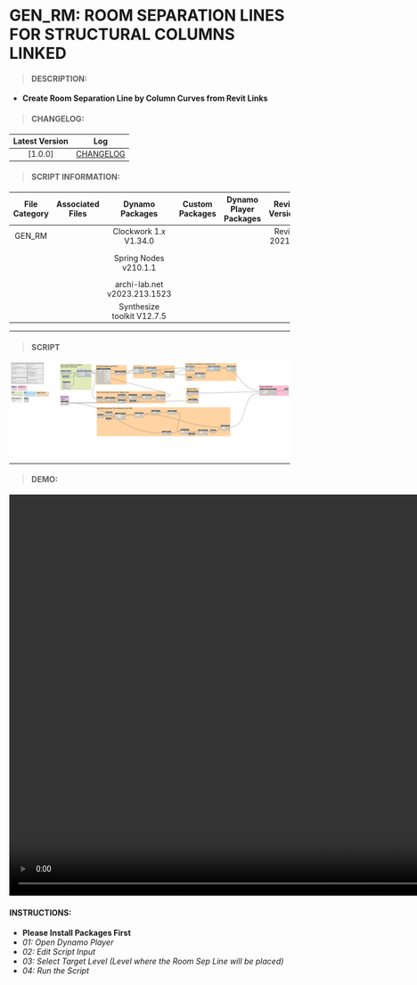 # GEN_RM: ROOM SEPARATION LINES FOR STRUCTURAL COLUMNS LINKED

> #### DESCRIPTION: 
- **Create Room Separation Line by Column Curves from Revit Links**

> #### CHANGELOG:

| Latest Version | Log |
| :-------: | :----: | 
|[1.0.0] | [CHANGELOG](/_scripts/_general/ROOMS/changelog/GEN_RM_RmSepLineForStrCol_Linked.md) |

> #### SCRIPT INFORMATION: 

| File Category | Associated Files | Dynamo Packages | Custom Packages | Dynamo Player Packages | Revit Version | Author | Modified By | File Name & Location | 
| :-------: | :----: | :---: | :---: | :---: | :---: | :---: | :---: | :--: |
| GEN_RM |  | Clockwork 1.x V1.34.0 |        | | Revit 2021.1 | Abjeet Singh | | GEN_RM_SeparationLineCreationForStrCol_Linked V1.0.0 | 
|        |  | Spring Nodes v210.1.1 |        | |              |              | | (https://bimcapcom.sharepoint.com/:u:/s/BCP-Main/ES5Hv9lEUD5Co7ePMPrvQvABu3t3f6F7wxTq0bAmJ9yZmw?e=YhSuEe) |
|        |  | archi-lab.net v2023.213.1523 |
|        |  | Synthesize toolkit V12.7.5        
------------------------------------------------------------------
> #### **SCRIPT** 

<img src="./_scripts/_general/ROOMS/images/GEN_RM_SeparationLineCreationForStrCol_Linked.png">

------------------------------------------------------------------

> #### DEMO: 
<video width="1280" height="720" controls>
 <source src="./_scripts/_general/ROOMS/demo/GEN_RM_SeparationLineCreationForStrCol_Linked.mp4" type="video/mp4">
</video>

#### INSTRUCTIONS:
- **Please Install Packages First**
- *01: Open Dynamo Player*
- *02: Edit Script Input*
- *03: Select Target Level (Level where the Room Sep Line will be placed)*
- *04: Run the Script*

